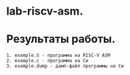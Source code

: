# lab-riscv-asm.
# Результаты работы.

    1. example.S - программа на RISC-V ASM
    2. example.c - программа на Си
    3. example.dump - дамп-файл программы на Си
